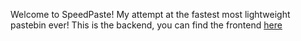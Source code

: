 Welcome to SpeedPaste! My attempt at the fastest most lightweight pastebin ever! This is the backend, you can find the frontend [here](https://github.com/darkwolfxj/speed-paste-frontend)
